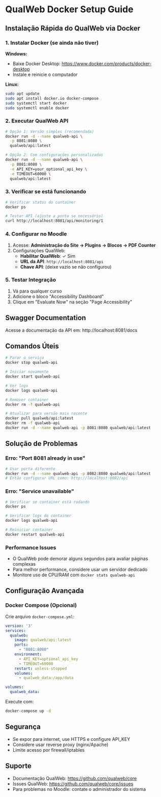 # QualWeb Docker Setup Guide

## Instalação Rápida do QualWeb via Docker

### 1. Instalar Docker (se ainda não tiver)

**Windows:**
- Baixe Docker Desktop: https://www.docker.com/products/docker-desktop
- Instale e reinicie o computador

**Linux:**
```bash
sudo apt update
sudo apt install docker.io docker-compose
sudo systemctl start docker
sudo systemctl enable docker
```

### 2. Executar QualWeb API

```bash
# Opção 1: Versão simples (recomendada)
docker run -d --name qualweb-api \
  -p 8081:8080 \
  qualweb/api:latest

# Opção 2: Com configurações personalizadas
docker run -d --name qualweb-api \
  -p 8081:8080 \
  -e API_KEY=your_optional_api_key \
  -e TIMEOUT=60000 \
  qualweb/api:latest
```

### 3. Verificar se está funcionando

```bash
# Verificar status do container
docker ps

# Testar API (ajuste a porta se necessário)
curl http://localhost:8081/api/monitoring/1
```

### 4. Configurar no Moodle

1. Acesse: **Administração do Site → Plugins → Blocos → PDF Counter**
2. Configurações QualWeb:
   - **Habilitar QualWeb**: ✓ Sim
   - **URL da API**: `http://localhost:8081/api`
   - **Chave API**: (deixe vazio se não configurou)

### 5. Testar Integração

1. Vá para qualquer curso
2. Adicione o bloco "Accessibility Dashboard"
3. Clique em "Evaluate Now" na seção "Page Accessibility"

## Swagger Documentation

Acesse a documentação da API em: http://localhost:8081/docs

## Comandos Úteis

```bash
# Parar o serviço
docker stop qualweb-api

# Iniciar novamente
docker start qualweb-api

# Ver logs
docker logs qualweb-api

# Remover container
docker rm -f qualweb-api

# Atualizar para versão mais recente
docker pull qualweb/api:latest
docker rm -f qualweb-api
docker run -d --name qualweb-api -p 8081:8080 qualweb/api:latest
```

## Solução de Problemas

### Erro: "Port 8081 already in use"
```bash
# Usar porta diferente
docker run -d --name qualweb-api -p 8082:8080 qualweb/api:latest
# Então configurar URL como: http://localhost:8082/api
```

### Erro: "Service unavailable"
```bash
# Verificar se container está rodando
docker ps

# Verificar logs do container
docker logs qualweb-api

# Reiniciar container
docker restart qualweb-api
```

### Performance Issues
- O QualWeb pode demorar alguns segundos para avaliar páginas complexas
- Para melhor performance, considere usar um servidor dedicado
- Monitore uso de CPU/RAM com `docker stats qualweb-api`

## Configuração Avançada

### Docker Compose (Opcional)

Crie arquivo `docker-compose.yml`:

```yaml
version: '3'
services:
  qualweb:
    image: qualweb/api:latest
    ports:
      - "8081:8080"
    environment:
      - API_KEY=optional_api_key
      - TIMEOUT=60000
    restart: unless-stopped
    volumes:
      - qualweb_data:/app/data

volumes:
  qualweb_data:
```

Execute com:
```bash
docker-compose up -d
```

## Segurança

- Se expor para internet, use HTTPS e configure API_KEY
- Considere usar reverse proxy (nginx/Apache)
- Limite acesso por firewall/iptables

## Suporte

- Documentação QualWeb: https://github.com/qualweb/core
- Issues QualWeb: https://github.com/qualweb/core/issues
- Para problemas no Moodle: contate o administrador do sistema